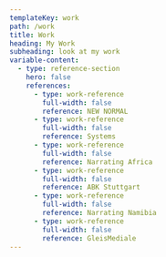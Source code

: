 ```yaml
---
templateKey: work
path: /work
title: Work
heading: My Work
subheading: look at my work
variable-content:
  - type: reference-section
    hero: false
    references:
      - type: work-reference
        full-width: false
        reference: NEW NORMAL
      - type: work-reference
        full-width: false
        reference: Systems
      - type: work-reference
        full-width: false
        reference: Narrating Africa
      - type: work-reference
        full-width: false
        reference: ABK Stuttgart
      - type: work-reference
        full-width: false
        reference: Narrating Namibia
      - type: work-reference
        full-width: false
        reference: GleisMediale
---
```

